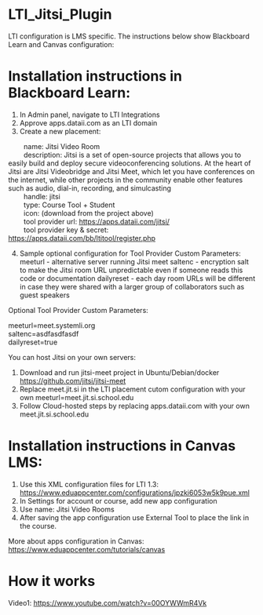 # LTI_Jitsi_Plugin

LTI configuration is LMS specific.  The instructions below show Blackboard Learn and Canvas configuration:

# Installation instructions in Blackboard Learn:

1. In Admin panel, navigate to LTI Integrations  
2. Approve apps.dataii.com as an LTI domain  
3. Create a new placement:  

  &nbsp;&nbsp;&nbsp;&nbsp;&nbsp;&nbsp;&nbsp;&nbsp;name: Jitsi Video Room  
  &nbsp;&nbsp;&nbsp;&nbsp;&nbsp;&nbsp;&nbsp;&nbsp;description: Jitsi is a set of open-source projects that allows you to easily build and deploy secure videoconferencing solutions. At the heart of Jitsi are Jitsi Videobridge and Jitsi Meet, which let you have conferences on the internet, while other projects in the community enable other features such as audio, dial-in, recording, and simulcasting  
  &nbsp;&nbsp;&nbsp;&nbsp;&nbsp;&nbsp;&nbsp;&nbsp;handle: jitsi  
  &nbsp;&nbsp;&nbsp;&nbsp;&nbsp;&nbsp;&nbsp;&nbsp;type: Course Tool + Student  
  &nbsp;&nbsp;&nbsp;&nbsp;&nbsp;&nbsp;&nbsp;&nbsp;icon: (download from the project above)  
  &nbsp;&nbsp;&nbsp;&nbsp;&nbsp;&nbsp;&nbsp;&nbsp;tool provider url: https://apps.dataii.com/jitsi/  
  &nbsp;&nbsp;&nbsp;&nbsp;&nbsp;&nbsp;&nbsp;&nbsp;tool provider key & secret: https://apps.dataii.com/bb/ltitool/register.php  

4. Sample optional configuration for Tool Provider Custom Parameters:
meeturl - alternative server running Jitsi meet
saltenc - encryption salt to make the Jitsi room URL unpredictable even if someone reads this code or documentation
dailyreset - each day room URLs will be different in case they were shared with a larger group of collaborators such as guest speakers

Optional Tool Provider Custom Parameters:

meeturl=meet.systemli.org\
saltenc=asdfasdfasdf\
dailyreset=true

You can host Jitsi on your own servers:
1. Download and run jitsi-meet project in Ubuntu/Debian/docker
https://github.com/jitsi/jitsi-meet
2. Replace meet.jit.si in the LTI placement cutom configuration with your own meeturl=meet.jit.si.school.edu 
3. Follow Cloud-hosted steps by replacing apps.dataii.com with your own meet.jit.si.school.edu


# Installation instructions in Canvas LMS:

1. Use this XML configuration files for LTI 1.3: https://www.eduappcenter.com/configurations/jpzki6053w5k9pue.xml
2. In Settings for account or course, add new app configuration
3. Use name: Jitsi Video Rooms
4. After saving the app configuration use External Tool to place the link in the course.

More about apps configuration in Canvas: https://www.eduappcenter.com/tutorials/canvas
  

# How it works

Video1:
https://www.youtube.com/watch?v=00OYWWmR4Vk
